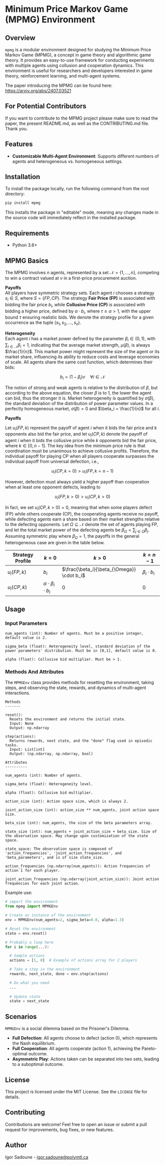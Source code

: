# Minimum Price Markov Game (MPMG) Environment

## Overview

`mpmg` is a modular environment designed for studying the Minimum Price Markov Game (MPMG), a concept in game theory and algorithmic game theory. It provides an easy-to-use framework for conducting experiments with multiple agents using collusion and cooperation dynamics. This environment is useful for researchers and developers interested in game theory, reinforcement learning, and multi-agent systems.

The paper introducing the MPMG can be found here: https://arxiv.org/abs/2407.03521

## For Potential Contributors
If you want to contribute to the MPMG project please make sure to read the paper, the present README.md, as well as the CONTRIBUTING.md file. Thank you.

## Features
- **Customizable Multi-Agent Environment**: Supports different numbers of agents and heterogeneous vs. homogeneous settings.

## Installation

To install the package locally, run the following command from the root directory:

```sh
pip install mpmg
```

This installs the package in "editable" mode, meaning any changes made in the source code will immediately reflect in the installed package.

## Requirements
- Python 3.6+

## MPMG Basics
The MPMG involves $n$ agents, represented by a set $\mathcal{N} = \{1,\dots,n\}$, competing to win a contract valued at $v$ in a first-price procurement auction.

**Payoffs**  
All players have symmetric strategy sets. Each agent $i$ chooses a strategy $s_i \in S$, where $S = \{\textit{FP}, \textit{CP}\}$. The strategy **Fair Price (FP)** is associated with bidding the fair price $b_i$, while **Collusive Price (CP)** is associated with bidding a higher price, defined by $\alpha \cdot b_i$, where $\tau \geq \alpha > 1$, with the upper bound $\tau$ ensuring realistic bids. We denote the strategy profile for a given occurrence as the tuple $(s_1, s_2, \dots, s_n)$.

**Heterogeneity**  
Each agent $i$ has a market power defined by the parameter $\beta_i \in (0,1)$, with $\sum_{i \in \mathcal{N}} \beta_i = 1$, indicating that the average market strength, $\mu(\beta)$, is always $\frac{1}{n}$. This market power might represent the size of the agent or its market share, influencing its ability to reduce costs and leverage economies of scale. All agents share the same cost function, which determines their bids:

$$
b_i = (1-\beta_i)v \quad \forall i \in \mathcal{N}
$$

The notion of strong and weak agents is relative to the distribution of $\beta$, but according to the above equation, the closer $\beta$ is to 1, the lower the agent can bid, thus the stronger it is. Market heterogeneity is quantified by $\sigma(\beta)$, the standard deviation of the distribution of power parameter values. In a perfectly homogeneous market, $\sigma(\beta) = 0$ and $\beta_i = \frac{1}{n}$ for all $i$.

**Payoffs**  

Let $u_i(\textit{FP}, k)$ represent the payoff of agent $i$ when it bids the fair price and $k$ opponents also bid the fair price, and let $u_i(\textit{CP}, k)$ denote the payoff of agent $i$ when it bids the collusive price while $k$ opponents bid the fair price, where $k \in [0, n-1]$. The key idea from the minimum price rule is that coordination must be unanimous to achieve collusive profits. Therefore, the individual payoff for playing CP when all players cooperate surpasses the individual payoff from universal defection, i.e.,

$$
u_i(\textit{CP}, k=0) > u_i(\textit{FP}, k=n-1)
$$

However, defection must always yield a higher payoff than cooperation when at least one opponent defects, leading to

$$
u_i(\textit{FP}, k>0) > u_i(\textit{CP}, k>0)
$$

In fact, we set $u_i(\textit{CP}, k>0) = 0$, meaning that when some players defect (FP) while others cooperate (CP), the cooperating agents receive no payoff, while defecting agents earn a share based on their market strengths relative to the defecting opponents. Let $\Omega \subseteq \mathcal{N}$ denote the set of agents playing FP, and let the total market power of the defecting agents be $\beta_\Omega = \sum_{j \in \Omega} \beta_j$. Assuming symmetric play where $\beta_{\Omega} = 1$, the payoffs in the general heterogeneous case are given in the table below.

| Strategy Profile          | $k = 0$                     | $k > 0$                              | $k = n-1$                  |
|---------------------------|-----------------------------|--------------------------------------|---------------------------|
| $u_i(\textit{FP}, k)$     | $b_i$                       | $\frac{\beta_i}{\beta_{\Omega}} \cdot b_i$ | $\beta_i \cdot b_i$       |
| $u_i(\textit{CP}, k)$     | $\alpha \cdot \beta_i \cdot b_i$ | $0$                                | $0$                       |

## Usage

### Input Parameters
```
num_agents (int): Number of agents. Must be a positive integer, default value is 2.

sigma_beta (float): Heterogeneity level, standard deviation of the power parameters' distribution. Must be in [0,1], default value is 0.

alpha (float): Collusive bid multiplier. Must be > 1.
```

### Methods And Attributes
The `MPMGEnv` class provides methods for resetting the environment, taking steps, and observing the state, rewards, and dynamics of multi-agent interactions.

```
Methods
-------

reset():
  Resets the environment and returns the initial state.
  Input: None
  Output: np.ndarray
  
step(actions):
  Returns rewards, next state, and the "done" flag used in episodic tasks.
  Input: List[int]  
  Output: (np.ndarray, np.ndarray, bool)

Attributes
----------

num_agents (int): Number of agents.

sigma_beta (float): Heterogeneity level.

alpha (float): Collusive bid multiplier.

action_size (int): Action space size, which is always 2.

joint_action_size (int): action_size ** num_agents, joint action space size.

beta_size (int): num_agents, the size of the beta parameters array.

state_size (int): num_agents + joint_action_size + beta_size. Size of the observation space. May change upon customization of the state space.

state_space: The observation space is composed of 'action_frequencies', 'joint_action_frequencies', and 'beta_parameters', and is of size state_size.

action_frequencies (np.ndarray(num_agents)): Action frequencies of action 1 for each player.         

joint_action_frequencies (np.ndarray(joint_action_size)): Joint action frequencies for each joint action.
```

Example use:

```python
# import the environment
from mpmg import MPMGEnv

# Create an instance of the environment
env = MPMGEnv(num_agents=2, sigma_beta=0.0, alpha=1.3)

# Reset the environment
state = env.reset()

# Probably a loop here
for i in range(...):

  # Sample actions
  actions = [1, 0]  # Example of actions array for 2 players

  # Take a step in the environment
  rewards, next_state, done = env.step(actions)

  # Do what you need
  ...
  
  # Update state
  state = next_state
```

## Scenarios
`MPMGEnv` is a social dilemma based on the Prisoner's Dilemma.

- **Full Defection**: All agents choose to defect (action 0), which represents the Nash equilibrium.
- **Full Cooperation**: All agents cooperate (action 1), achieving the Pareto-optimal outcome.
- **Asymmetric Play**: Actions taken can be separated into two sets, leading to a suboptimal outcome.

## License

This project is licensed under the MIT License. See the `LICENSE` file for details.

## Contributing

Contributions are welcome! Feel free to open an issue or submit a pull request for improvements, bug fixes, or new features.

## Author

Igor Sadoune - igor.sadoune@polymtl.ca


